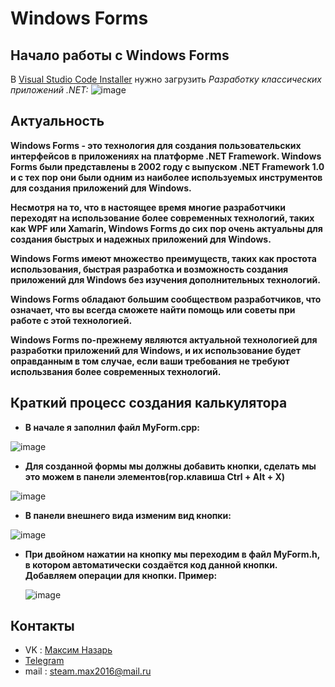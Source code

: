 # Windows Forms
## Начало работы с Windows Forms
В <a href="https://visualstudio.microsoft.com/ru/vs/">Visual Studio Code Installer</a> нужно загрузить *Разработку классических приложений .NET:*
![image](https://github.com/CarbonProg/WinForms_Project/assets/133951431/e6ce6118-810c-44cb-9ce0-ef6e578b6663)

## Актуальность
**Windows Forms - это технология для создания пользовательских интерфейсов в приложениях на платформе .NET Framework. Windows Forms были представлены в 2002 году с выпуском .NET Framework 1.0 и с тех пор они были одним из наиболее используемых инструментов для создания приложений для Windows.**

**Несмотря на то, что в настоящее время многие разработчики переходят на использование более современных технологий, таких как WPF или Xamarin, Windows Forms до сих пор очень актуальны для создания быстрых и надежных приложений для Windows.**

**Windows Forms имеют множество преимуществ, таких как простота использования, быстрая разработка и возможность создания приложений для Windows без изучения дополнительных технологий.**

**Windows Forms обладают большим сообществом разработчиков, что означает, что вы всегда сможете найти помощь или советы при работе с этой технологией.**

**Windows Forms по-прежнему являются актуальной технологией для разработки приложений для Windows, и их использование будет оправданным в том случае, если ваши требования не требуют использвания более современных технологий.**
## Краткий процесс создания калькулятора
- **В начале я заполнил файл MyForm.cpp:**

![image](https://github.com/CarbonProg/WinForms_Project/assets/133951431/4ff0ccbe-0754-4fb9-8d64-0b2114cd9d56)

- **Для созданной формы мы должны добавить кнопки, сделать мы это можем в панели элементов(гор.клавиша Ctrl + Alt + X)**

![image](https://github.com/CarbonProg/WinForms_Project/assets/133951431/47811d01-6686-43ad-9125-7af58cff9e27)

- **В панели внешнего вида изменим вид кнопки:**

![image](https://github.com/CarbonProg/WinForms_Project/assets/133951431/aaa34a1c-4d8a-47de-985b-81c993974597)

- **При двойном нажатии на кнопку мы переходим в файл MyForm.h, в котором автоматически создаётся код данной кнопки. Добавляем операции для кнопки. Пример:**

  ![image](https://github.com/CarbonProg/WinForms_Project/assets/133951431/ec36e98d-44d4-417a-bc9b-06f2bb25af66)

## Контакты
- VK : [Максим Назарь](https://vk.com/ravecarbon)
- [Telegram](https://t.me/Carbon228)
- mail : steam.max2016@mail.ru

